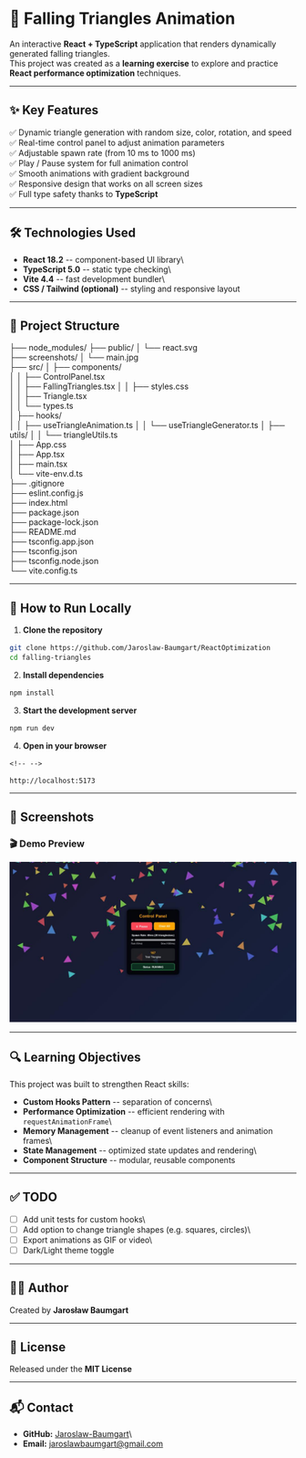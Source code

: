 # 🎯 Falling Triangles Animation

An interactive **React + TypeScript** application that renders
dynamically generated falling triangles.\
This project was created as a **learning exercise** to explore and
practice **React performance optimization** techniques.

------------------------------------------------------------------------

## ✨ Key Features

✅ Dynamic triangle generation with random size, color, rotation, and
speed\
✅ Real-time control panel to adjust animation parameters\
✅ Adjustable spawn rate (from 10 ms to 1000 ms)\
✅ Play / Pause system for full animation control\
✅ Smooth animations with gradient background\
✅ Responsive design that works on all screen sizes\
✅ Full type safety thanks to **TypeScript**

------------------------------------------------------------------------

## 🛠️ Technologies Used

-   **React 18.2** -- component-based UI library\
-   **TypeScript 5.0** -- static type checking\
-   **Vite 4.4** -- fast development bundler\
-   **CSS / Tailwind (optional)** -- styling and responsive layout

------------------------------------------------------------------------

## 🧱 Project Structure

   ├── node_modules/ 
├── public/
│   └── react.svg     
├── screenshots/
│   └── main.jpg     
├── src/
│   ├── components/  
│   │   ├── ControlPanel.tsx  
│   │   ├── FallingTriangles.tsx 
│   │   ├── styles.css       
│   │   ├── Triangle.tsx   
│   │   └── types.ts      
│   ├── hooks/       
│   │   ├── useTriangleAnimation.ts 
│   │   └── useTriangleGenerator.ts 
│   ├── utils/
│   │   └── triangleUtils.ts   
│   ├── App.css                
│   ├── App.tsx                 
│   ├── main.tsx                  
│   └── vite-env.d.ts            
├── .gitignore               
├── eslint.config.js           
├── index.html                
├── package.json                
├── package-lock.json           
├── README.md                      
├── tsconfig.app.json            
├── tsconfig.json                  
├── tsconfig.node.json             
└── vite.config.ts               


------------------------------------------------------------------------

## 🚀 How to Run Locally

1.  **Clone the repository**

``` bash
git clone https://github.com/Jaroslaw-Baumgart/ReactOptimization
cd falling-triangles
```

2.  **Install dependencies**

``` bash
npm install
```

3.  **Start the development server**

``` bash
npm run dev
```

4.  **Open in your browser**

```{=html}
<!-- -->
```
    http://localhost:5173

------------------------------------------------------------------------

## 📸 Screenshots

### 🎬 Demo Preview

![Falling Triangles](screenshots/main.jpg)

------------------------------------------------------------------------

## 🔍 Learning Objectives

This project was built to strengthen React skills:

-   **Custom Hooks Pattern** -- separation of concerns\
-   **Performance Optimization** -- efficient rendering with
    `requestAnimationFrame`\
-   **Memory Management** -- cleanup of event listeners and animation
    frames\
-   **State Management** -- optimized state updates and rendering\
-   **Component Structure** -- modular, reusable components

------------------------------------------------------------------------

## ✅ TODO

-   [ ] Add unit tests for custom hooks\
-   [ ] Add option to change triangle shapes (e.g. squares, circles)\
-   [ ] Export animations as GIF or video\
-   [ ] Dark/Light theme toggle

------------------------------------------------------------------------

## 👨‍💻 Author

Created by **Jarosław Baumgart**

------------------------------------------------------------------------

## 📜 License

Released under the **MIT License**

------------------------------------------------------------------------

## 📬 Contact

-   **GitHub:**
    [Jaroslaw-Baumgart](https://github.com/Jaroslaw-Baumgart)\
-   **Email:** <jaroslawbaumgart@gmail.com>
